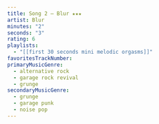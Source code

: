 ```yaml
---
title: Song 2 — Blur ★★★
artist: Blur
minutes: "2"
seconds: "3"
rating: 6
playlists:
  - "[[first 30 seconds mini melodic orgasms]]"
favoritesTrackNumber:
primaryMusicGenre:
  - alternative rock
  - garage rock revival
  - grunge
secondaryMusicGenre:
  - grunge
  - garage punk
  - noise pop
---
```

